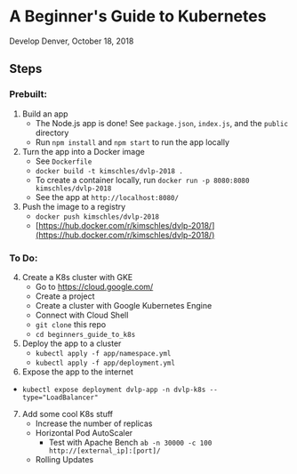 # A Beginner's Guide to Kubernetes 

Develop Denver, October 18, 2018

## Steps 
### Prebuilt: 

1. Build an app
    * The Node.js app is done! See `package.json`, `index.js`, and the `public` directory 
    * Run `npm install` and `npm start` to run the app locally 
2. Turn the app into a Docker image
    * See `Dockerfile` 
    * `docker build -t kimschles/dvlp-2018 .` 
    * To create a container locally, run `docker run -p 8080:8080 kimschles/dvlp-2018`
    * See the app at `http://localhost:8080/`
3. Push the image to a registry
    * `docker push kimschles/dvlp-2018`
    * [https://hub.docker.com/r/kimschles/dvlp-2018/](https://hub.docker.com/r/kimschles/dvlp-2018/)
 
### To Do: 

4. Create a K8s cluster with GKE 
    * Go to https://cloud.google.com/
    * Create a project 
    * Create a cluster with Google Kubernetes Engine 
    * Connect with Cloud Shell 
    * `git clone` this repo
    * `cd beginners_guide_to_k8s` 
5. Deploy the app to a cluster 
    * `kubectl apply -f app/namespace.yml` 
    * `kubectl apply -f app/deployment.yml`
6. Expose the app to the internet
* `kubectl expose deployment dvlp-app -n dvlp-k8s --type="LoadBalancer"` 
7. Add some cool K8s stuff 
    * Increase the number of replicas
    * Horizontal Pod AutoScaler     
        * Test with Apache Bench `ab -n 30000 -c 100 http://[external_ip]:[port]/` 
    * Rolling Updates 
 



